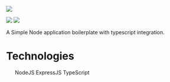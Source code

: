 ![](https://img.shields.io/github/watchers/vinitparekh17/Nodets?logoColor=19c676&style=social)

![](https://img.shields.io/github/languages/top/vinitparekh17/Nodets)
![](https://img.shields.io/github/languages/count/vinitparekh17/Nodets?color=%23fff000)

A Simple Node application boilerplate with typescript integration.

# Technologies
<ul>
NodeJS
ExpressJS
TypeScript
</ul>